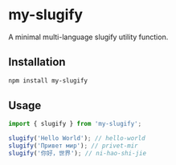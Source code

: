 # my-slugify

A minimal multi-language slugify utility function.

## Installation

```bash
npm install my-slugify
```

## Usage

```javascript
import { slugify } from 'my-slugify';

slugify('Hello World'); // hello-world
slugify('Привет мир'); // privet-mir
slugify('你好，世界'); // ni-hao-shi-jie
```
